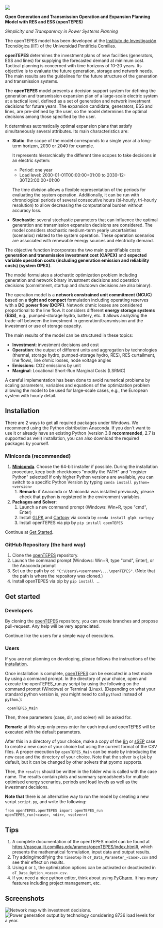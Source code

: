 ![](https://github.com/IIT-EnergySystemModels/openTEPES/blob/master/doc/img/openTEPES_img.png)

**Open Generation and Transmission Operation and Expansion Planning Model with RES and ESS (openTEPES)**

*Simplicity and Transparency in Power Systems Planning*

The openTEPES model has been developed at the [Instituto de Investigación Tecnológica (IIT)](https://www.iit.comillas.edu/index.php.en) of the [Universidad Pontificia Comillas](https://www.comillas.edu/en/).

**openTEPES** determines the investment plans of new facilities (generators, ESS and lines)
for supplying the forecasted demand at minimum cost. Tactical planning is concerned with time horizons of 10-20 years. Its objective is to evaluate the future generation, storage and network needs.
The main results are the guidelines for the future structure of the generation and transmission systems.

The **openTEPES** model presents a decision support system for defining the generation and transmission expansion plan of a large-scale electric system at a tactical level,
defined as a set of generation and network investment decisions for future years. The expansion candidate, generators, ESS and lines, are pre-defined by the user, so the model determines
the optimal decisions among those specified by the user.

It determines automatically optimal expansion plans that satisfy simultaneously several attributes. Its main characteristics are:

- **Static**: the scope of the model corresponds to a single year at a long-term horizon, 2030 or 2040 for example.

  It represents hierarchically the different time scopes to take decisions in an electric system:
  
  - Period: one year
  - Load level: 2030-01-01T00:00:00+01:00 to 2030-12-30T23:00:00+01:00

  The time division allows a flexible representation of the periods for evaluating the system operation. Additionally, it can be run with chronological periods of several consecutive hours (bi-hourly, tri-hourly resolution)
  to allow decreasing the computational burden without accuracy loss.

- **Stochastic**: several stochastic parameters that can influence the optimal generation and transmission expansion decisions are considered. The model considers stochastic
  medium-term yearly uncertainties (scenarios) related to the system operation. These operation scenarios are associated with renewable energy sources and electricity demand.
  
The objective function incorporates the two main quantifiable costs: **generation and transmission investment cost (CAPEX)** and **expected variable operation costs (including generation emission and reliability costs) (system OPEX)**.
  
The model formulates a stochastic optimization problem including generation and network binary investment decisions and operation decisions (commitment, startup and shutdown decisions are also binary).

The operation model is a **network constrained unit commitment (NCUC)** based on a **tight and compact** formulation including operating reserves with a
**DC power flow (DCPF)**. Network ohmic losses are considered proportional to the line flow. It considers different **energy storage systems (ESS)**, e.g., pumped-storage hydro,
battery, etc. It allows analyzing the trade-off between the investment in generation/transmission and the investment or use of storage capacity. 

The main results of the model can be structured in these topics:
  
- **Investment**: investment decisions and cost
- **Operation**: the output of different units and aggregation by technologies (thermal, storage hydro, pumped-storage hydro, RES), RES curtailment, line flows, line ohmic losses, node voltage angles
- **Emissions**: CO2 emissions by unit
- **Marginal**: Locational Short-Run Marginal Costs (LSRMC)

A careful implementation has been done to avoid numerical problems by scaling parameters, variables and equations of the optimization problem allowing the model to be used for large-scale cases, e.g., the European system with hourly detail.

## Installation

There are 2 ways to get all required packages under Windows. We recommend using the Python distribution Anaconda. If you don't want to use it or already have an existing Python (version 3.8 **recommended**, 2.7 is supported as well) installation, you can also download the required packages by yourself.

### Miniconda (recommended)

  1. **[Miniconda](https://docs.conda.io/en/latest/miniconda.html)**. Choose the 64-bit installer if possible.
     During the installation procedure, keep both checkboxes "modify the PATH" and "register Python" selected! If only higher Python versions are available, you can switch to a specific Python Version by typing `conda install python=<version>`
     1. **Remark:** if Anaconda or Miniconda was installed previously, please check that python is registered in the environment variables.
  2. **Packages and Solver**:
     1. Launch a new command prompt (Windows: Win+R, type "cmd", Enter)
     2. Install [GLPK](http://winglpk.sourceforge.net/) and [Cartopy](https://pypi.org/project/Cartopy/) via conda by `conda install glpk cartopy`
     3. Install openTEPES via pip by `pip install openTEPES`

Continue at [Get Started](#get-started).

### GitHub Repository (the hard way)
1. Clone the [openTEPES](https://github.com/IIT-EnergySystemModels/openTEPES/tree/master) repository. 
2. Launch the command prompt (Windows: Win+R, type "cmd", Enter), or the Anaconda prompt
3. Set up the path by `cd "C:\Users\<username>\...\openTEPES"`. (Note that the path is where the repository was cloned.)
4. Install openTEPES via pip by `pip install .`.
  
## Get started

### Developers
By cloning the [openTEPES](https://github.com/IIT-EnergySystemModels/openTEPES/tree/master) repository, you can create branches and propose pull-request. Any help will be very appreciated.

Continue like the users for a simple way of executions. 

### Users

If you are not planning on developing, please follows the instructions of the [Installation](#installation).

Once installation is complete, [openTEPES](https://github.com/IIT-EnergySystemModels/openTEPES/tree/master) can be executed in a test mode by using a command prompt. 
In the directory of your choice, open and execute the openTEPES_run.py script by using the following on the command prompt (Windows) or Terminal (Linux). (Depending on what your standard python version is, you might need to call `python3` instead of `python`.):

     openTEPES_Main

Then, three parameters (case, dir, and solver) will be asked for.

**Remark:** at this step only press enter for each input and openTEPES will be executed with the default parameters.
   
After this in a directory of your choice, make a copy of the [9n](https://github.com/IIT-EnergySystemModels/openTEPES/tree/master/openTEPES/9n) or [sSEP](https://github.com/IIT-EnergySystemModels/openTEPES/tree/master/openTEPES/sSEP) case to create a new case of your choice but using the current format of the CSV files.
A proper execution by `openTEPES_Main` can be made by introducing the new case and the directory of your choice. Note that the solver is `glpk` by default, but it can be changed by other solvers that pyomo supports.

Then, the `results` should be written in the folder who is called with the case name. The results contain plots and summary spreadsheets for multiple optimised energy scenarios, periods and load levels as well as the investment decisions.

**Note that** there is an alternative way to run the model by creating a new script `script.py`, and write the following:

    from openTEPES.openTEPES import openTEPES_run
    openTEPES_run(<case>, <dir>, <solver>) 

## Tips

  1. A complete documentation of the openTEPES model can be found at https://pascua.iit.comillas.edu/aramos/openTEPES/index.html#, which presents the mathematical formulation, input data and output results. 
  2. Try adding/modifying the `TimeStep` in `oT_Data_Parameter_<case>.csv` and see their effect on results.
  3. Using `0` or `1`, the optimization options can be activated or deactivated in `oT_Data_Option_<case>.csv`.
  4. If you need a nice python editor, think about using [PyCharm](https://www.jetbrains.com/pycharm/download). It has many features including project management, etc.

## Screenshots
![](https://github.com/IIT-EnergySystemModels/openTEPES/blob/master/doc/img/oT_Plot_MapNetwork_9n.png "Network map with investment decisions.")
![](https://github.com/IIT-EnergySystemModels/openTEPES/blob/master/doc/img/oT_Plot_TechnologyOutput_sc01_y2030_9n.png "Power generation output by technology considering 8736 load levels for a year.")
